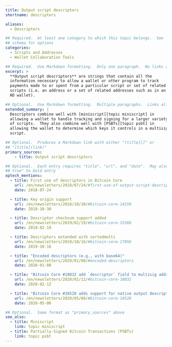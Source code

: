 ```yaml
---
title: Output script descriptors
shortname: descriptors

aliases:
  - Descriptors

## Required.  At least one category to which this topic belongs.  See
## schema for options
categories:
  - Scripts and Addresses
  - Wallet Collaboration Tools

## Required.  Use Markdown formatting.  Only one paragraph.  No links allowed.
excerpt: >
  **Output script descriptors** are strings that contain all the
  information necessary to allow a wallet or other program to track
  payments made to or spent from a particular script or set of related
  scripts (i.e. an address or a set of related addresses such as in an
  HD wallet).

## Optional.  Use Markdown formatting.  Multiple paragraphs.  Links allowed.
extended_summary: |
  Descriptors combine well with [miniscript][topic miniscript] in
  allowing a wallet to handle tracking and signing for a larger variety
  of scripts.  They also combine well with [PSBTs][topic psbt] in
  allowing the wallet to determine which keys it controls in a multisig
  script.

## Optional.  Produces a Markdown link with either "[title][]" or
## "[title](link)"
primary_sources:
    - title: Output script descriptors

## Optional.  Each entry requires "title", "url", and "date".  May also use "feature:
## true" to bold entry
optech_mentions:
  - title: First use of descriptors in Bitcoin Core
    url: /en/newsletters/2018/07/24/#first-use-of-output-script-descriptors
    date: 2018-07-24

  - title: Key origin support
    url: /en/newsletters/2018/10/30/#bitcoin-core-14150
    date: 2018-10-30

  - title: Descriptor checksum support added
    url: /en/newsletters/2019/02/19/#bitcoin-core-15368
    date: 2019-02-19

  - title: Descriptors extended with sortedmulti
    url: /en/newsletters/2019/10/16/#bitcoin-core-17056
    date: 2019-10-16

  - title: "Encoded descriptors (e.g., with base64)"
    url: /en/newsletters/2020/01/08/#encoded-descriptors
    date: 2020-01-08

  - title: "Bitcoin Core #18032 add `descriptor` field to multisig address RPCs"
    url: /en/newsletters/2020/02/12/#bitcoin-core-18032
    date: 2020-02-12

  - title: "Bitcoin Core #16528 adds support for native output descriptor wallets"
    url: /en/newsletters/2020/05/06/#bitcoin-core-16528
    date: 2020-05-06

## Optional.  Same format as "primary_sources" above
see_also:
  - title: Miniscript
    link: topic miniscript
  - title: Partially-Signed Bitcoin Transactions (PSBTs)
    link: topic psbt
---
```

